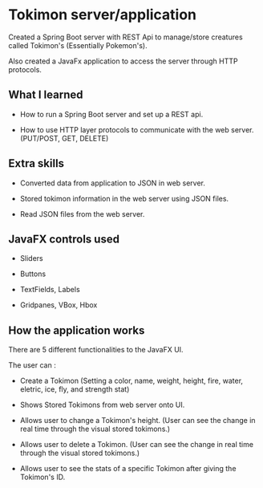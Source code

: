 # Tokimon server/application

Created a Spring Boot server with REST Api to manage/store creatures called Tokimon's (Essentially Pokemon's). 

Also created a JavaFx application to access the server through HTTP protocols.

## What I learned

* How to run a Spring Boot server and set up a REST api.

* How to use HTTP layer protocols to communicate with the web server. (PUT/POST, GET, DELETE)

## Extra skills

* Converted data from application to JSON in web server.

* Stored tokimon information in the web server using JSON files. 

* Read JSON files from the web server.

## JavaFX controls used

* Sliders

* Buttons 

* TextFields, Labels

* Gridpanes, VBox, Hbox

## How the application works

There are 5 different functionalities to the JavaFX UI. 

The user can :

* Create a Tokimon (Setting a color, name, weight, height, fire, water, eletric, ice, fly, and strength stat)

* Shows Stored Tokimons from web server onto UI.

* Allows user to change a Tokimon's height. (User can see the change in real time through the visual stored tokimons.)

* Allows user to delete a Tokimon. (User can see the change in real time through the visual stored tokimons.)

* Allows user to see the stats of a specific Tokimon after giving the Tokimon's ID.



